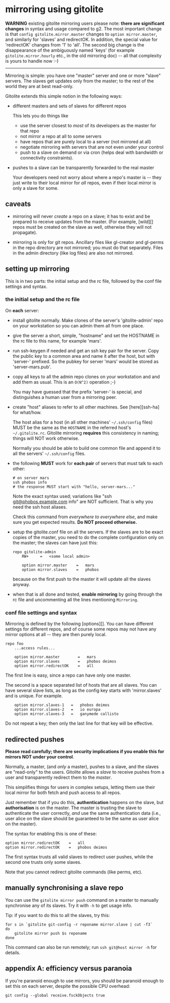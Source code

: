 # mirroring using gitolite

**WARNING** existing gitolite mirroring users please note: **there are
significant changes** in syntax and usage compared to g2.  The most important
change is that `config gitolite.mirror.master` changes to `option
mirror.master`, and similarly for 'slaves' and redirectOK.  In addition, the
special value for 'redirectOK' changes from '1' to 'all'.  The second big
change is the disappearance of the ambiguously named 'keys' (for example
`gitolite.mirror.hourly` etc., in the old mirroring doc) -- all that
complexity is yours to handle now :-)

----

Mirroring is simple: you have one "master" server and one or more "slave"
servers.  The slaves get updates only from the master; to the rest of the
world they are at best read-only.

Gitolite extends this simple notion in the following ways:

  * different masters and sets of slaves for different repos

    This lets you do things like

      * use the server closest to *most* of its developers as the master for
        that repo
      * not mirror a repo at all to some servers
      * have repos that are purely local to a server (not mirrored at all)
      * negotiate mirroring with servers that are not even under your control
      * push to a slave on demand or via cron (helps deal with bandwidth or
        connectivity constraints).

  * pushes to a slave can be transparently forwarded to the real master

    Your developers need not worry about where a repo's master is -- they just
    write to their local mirror for *all* repos, even if their local mirror is
    only a slave for some.

## caveats

  * mirroring will never *create* a repo on a slave; it has to exist and be
    prepared to receive updates from the master.  (For example, [wild][] repos
    must be created on the slave as well, otherwise they will not propagate).

  * mirroring is only for git repos.  Ancillary files like gl-creator and
    gl-perms in the repo directory are not mirrored; you must do that
    separately.  Files in the admin directory (like log files) are also not
    mirrored.

## setting up mirroring

This is in two parts: the initial setup and the rc file, followed by the conf
file settings and syntax.

### the initial setup and the rc file

On **each** server:

  * install gitolite normally.  Make clones of the server's 'gitolite-admin'
    repo on your workstation so you can admin them all from one place.

  * give the server a short, simple, "hostname" and set the HOSTNAME in the
    rc file to this name, for example 'mars'.

  * run ssh-keygen if needed and get an ssh key pair for the server.  Copy the
    public key to a common area and name it after the host, but with 'server-'
    prefixed.  So the pubkey for server 'mars' would be stored as
    'server-mars.pub'.

  * copy all keys to all the admin repo clones on your workstation and and add
    them as usual.  This is an `O(N^2)` operation ;-)

    You may have guessed that the prefix 'server-' is special, and
    distinguishes a human user from a mirroring peer.

  * create "host" aliases to refer to all other machines.  See [here][ssh-ha]
    for what/how.

    The host alias for a host (in all other machines' `~/.ssh/config` files)
    MUST be the same as the `HOSTNAME` in the referred host's
    `~/.gitolite.rc`.  Gitolite mirroring **requires** this consistency in
    naming; things will NOT work otherwise.

    Normally you should be able to build one common file and append it to all
    the servers' `~/.ssh/config` files.

  * the following **MUST** work for **each pair** of servers that must talk to
    each other:

        # on server mars
        ssh phobos info
        # the response MUST start with "hello, server-mars..."

    Note the exact syntax used; variations like "ssh git@phobos.example.com
    info" are NOT sufficient.  That is why you need the ssh host aliases.

    Check this command from *everywhere to everywhere else*, and make sure you
    get expected results.  **Do NOT proceed otherwise.**

  * setup the gitolite.conf file on all the servers.  If the slaves are to be
    exact copies of the master, you need to do the complete configuration only
    on the master; the slaves can have just this:

        repo gitolite-admin
            RW+     =   <some local admin>

            option mirror.master    =   mars
            option mirror.slaves    =   phobos

    because on the first push to the master it will update all the slaves
    anyway.

  * when that is all done and tested, **enable mirroring** by going through
    the rc file and uncommenting all the lines mentioning `Mirroring`.

### conf file settings and syntax

Mirroring is defined by the following [options][].  You can have different
settings for different repos, and of course some repos may not have any mirror
options at all -- they are then purely local.

    repo foo
        ...access rules...

        option mirror.master        =   mars
        option mirror.slaves        =   phobos deimos
        option mirror.redirectOK    =   all

The first line is easy, since a repo can have only one master.

The second is a space separated list of hosts that are all slaves.  You can
have several slave lists, as long as the config key starts with
'mirror.slaves' and is unique.  For example.

        option mirror.slaves-1   =   phobos deimos
        option mirror.slaves-2   =   io europa
        option mirror.slaves-3   =   ganymede callisto

Do not repeat a key; then only the last line for that key will be effective.

## redirected pushes

**Please read carefully; there are security implications if you enable this
for mirrors NOT under your control**.

Normally, a master, (and *only* a master), pushes to a slave, and the slaves
are "read-only" to the users.  Gitolite allows a *slave* to receive pushes
from a user and transparently redirect them to the *master*.

This simplifies things for users in complex setups, letting them use their
local mirror for both fetch and push access to all repos.

Just remember that if you do this, **authentication** happens on the slave,
but **authorisation** is on the master.  The master is trusting the slave to
authenticate the user correctly, *and* use the same authentication data (i.e.,
user alice on the slave should be guaranteed to be the same as user alice on
the master).

The syntax for enabling this is one of these:

    option mirror.redirectOK    =   all
    option mirror.redirectOK    =   phobos deimos

The first syntax trusts all valid slaves to redirect user pushes, while the
second one trusts only some slaves.

Note that you cannot redirect gitolite commands (like perms, etc).

## manually synchronising a slave repo

You can use the `gitolite mirror push` command on a master to manually
synchronise any of its slaves.  Try it with `-h` to get usage info.

Tip: if you want to do this to all the slaves, try this:

    for s in `gitolite git-config -r reponame mirror.slave | cut -f3`
    do
        gitolite mirror push $s reponame
    done

This command can also be run remotely; run `ssh git@host mirror -h` for
details.

## appendix A: efficiency versus paranoia

If you're paranoid enough to use mirrors, you should be paranoid enough to
set this on each server, despite the possible CPU overhead:

    git config --global receive.fsckObjects true
